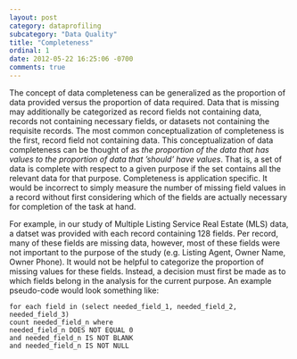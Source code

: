 ```yaml
---
layout: post
category: dataprofiling
subcategory: "Data Quality"
title: "Completeness"
ordinal: 1
date: 2012-05-22 16:25:06 -0700
comments: true
---
```

The concept of data completeness can be generalized as the proportion of data provided versus the proportion of data required. Data that is missing may additionally be categorized as record fields not containing data, records not containing necessary fields, or datasets not containing the requisite records. The most common conceptualization of completeness is the first, record field not containing data. This conceptualization of data completeness can be thought of as *the proportion of the data that has values to the proportion of data that ’should’ have values*. That is, a set of data is complete with respect to a given purpose if the set contains all the relevant data for that purpose. Completeness is application specific. It would be incorrect to simply measure the number of missing field values in a record without first considering which of the fields are actually necessary for completion of the task at hand.

For example, in our study of Multiple Listing Service Real Estate (MLS) data, a datset was provided with each record containing 128 fields. Per record, many of these fields are missing data, however, most of these fields were not important to the purpose of the study (e.g. Listing Agent, Owner Name, Owner Phone). It would not be helpful to categorize the proportion of missing values for these fields. Instead, a decision must first be made as to which fields belong in the analysis for the current purpose. An example pseudo-code would look something like:

    for each field in (select needed_field_1, needed_field_2, needed_field_3)
    count needed_field_n where
    needed_field_n DOES NOT EQUAL 0
    and needed_field_n IS NOT BLANK
    and needed_field_n IS NOT NULL
